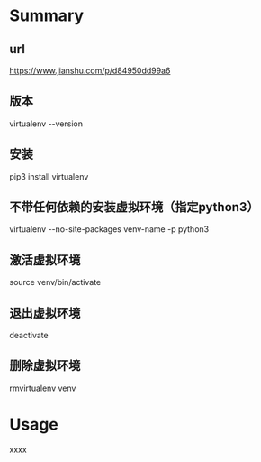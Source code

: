 # Summary

## url

https://www.jianshu.com/p/d84950dd99a6

##  版本 

virtualenv --version
## 安装
pip3 install virtualenv

## 不带任何依赖的安装虚拟环境（指定python3）

virtualenv --no-site-packages venv-name -p python3

## 激活虚拟环境

source venv/bin/activate

## 退出虚拟环境

deactivate

## 删除虚拟环境

rmvirtualenv venv


# Usage

xxxx